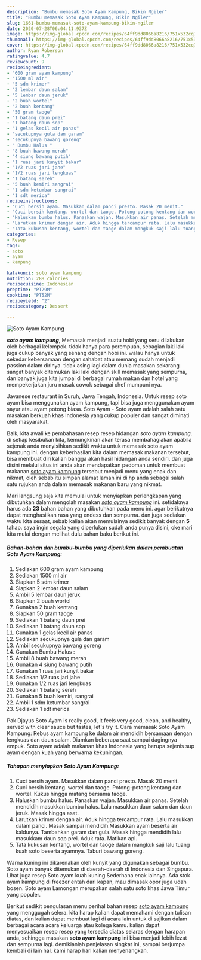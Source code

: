 ```yaml
---
description: "Bumbu memasak Soto Ayam Kampung, Bikin Ngiler"
title: "Bumbu memasak Soto Ayam Kampung, Bikin Ngiler"
slug: 1661-bumbu-memasak-soto-ayam-kampung-bikin-ngiler
date: 2020-07-28T06:04:11.937Z
image: https://img-global.cpcdn.com/recipes/64ff9dd8066a8216/751x532cq70/soto-ayam-kampung-foto-resep-utama.jpg
thumbnail: https://img-global.cpcdn.com/recipes/64ff9dd8066a8216/751x532cq70/soto-ayam-kampung-foto-resep-utama.jpg
cover: https://img-global.cpcdn.com/recipes/64ff9dd8066a8216/751x532cq70/soto-ayam-kampung-foto-resep-utama.jpg
author: Ryan Roberson
ratingvalue: 4.7
reviewcount: 9
recipeingredient:
- "600 gram ayam kampung"
- "1500 ml air"
- "5 sdm krimer"
- "2 lembar daun salam"
- "5 lembar daun jeruk"
- "2 buah wortel"
- "2 buah kentang"
- "50 gram taoge"
- "1 batang daun prei"
- "1 batang daun sop"
- "1 gelas kecil air panas"
- "secukupnya gula dan garam"
- "secukupnya bawang goreng"
- " Bumbu Halus "
- "8 buah bawang merah"
- "4 siung bawang putih"
- "1 ruas jari kunyit bakar"
- "1/2 ruas jari jahe"
- "1/2 ruas jari lengkuas"
- "1 batang sereh"
- "5 buah kemiri sangrai"
- "1 sdm ketumbar sangrai"
- "1 sdt merica"
recipeinstructions:
- "Cuci bersih ayam. Masukkan dalam panci presto. Masak 20 menit."
- "Cuci bersih kentang. wortel dan taoge. Potong-potong kentang dan wortel. Kukus hingga matang bersama taoge."
- "Haluskan bumbu halus. Panaskan wajan. Masukkan air panas. Setelah mendidih masukkan bumbu halus. Lalu masukkan daun salam dan daun jeruk. Masak hingga asat."
- "Larutkan krimer dengan air. Aduk hingga tercampur rata. Lalu masukkan dalam panci. Masak sampai mendidih.Masukkan ayam beserta air kaldunya. Tambahkan garam dan gula. Masak hingga mendidih lalu masukkam daun sop prei. Aduk rata. Matikan api."
- "Tata kukusan kentang, wortel dan taoge dalam mangkuk saji lalu tuang kuah soto beserta ayamnya. Taburi bawang goreng."
categories:
- Resep
tags:
- soto
- ayam
- kampung

katakunci: soto ayam kampung 
nutrition: 288 calories
recipecuisine: Indonesian
preptime: "PT29M"
cooktime: "PT52M"
recipeyield: "2"
recipecategory: Dessert

---
```



![Soto Ayam Kampung](https://img-global.cpcdn.com/recipes/64ff9dd8066a8216/751x532cq70/soto-ayam-kampung-foto-resep-utama.jpg)

<b><i>soto ayam kampung</i></b>, Memasak menjadi suatu hobi yang seru dilakukan oleh berbagai kelompok. tidak hanya para perempuan, sebagian laki laki juga cukup banyak yang senang dengan hobi ini. walau hanya untuk sekedar kebersamaan dengan sahabat atau memang sudah menjadi passion dalam dirinya. tidak asing lagi dalam dunia masakan sekarang sangat banyak ditemukan laki laki dengan skill memasak yang sempurna, dan banyak juga kita jumpai di berbagai rumah makan dan hotel yang mempekerjakan juru masak cowok sebagai chef mumpuni nya.

Javanese restaurant in Suruh, Jawa Tengah, Indonesia. Untuk resep soto ayam bisa menggunakan ayam kampung, tapi bisa juga menggunakan ayam sayur atau ayam potong biasa. Soto Ayam - Soto ayam adalah salah satu masakan berkuah khas Indonesia yang cukup populer dan sangat diminati oleh masyarakat.

Baik, kita awali ke pembahasan resep resep hidangan <i>soto ayam kampung</i>. di setiap kesibukan kita, kemungkinan akan terasa membahagiakan apabila sejenak anda menyisihkan sedikit waktu untuk memasak soto ayam kampung ini. dengan keberhasilan kita dalam memasak makanan tersebut, bisa membuat diri kalian bangga akan hasil hidangan anda sendiri. dan juga disini melalui situs ini anda akan mendapatkan pedoman untuk membuat makanan <u>soto ayam kampung</u> tersebut menjadi menu yang enak dan nikmat, oleh sebab itu simpan alamat laman ini di hp anda sebagai salah satu rujukan anda dalam memasak makanan baru yang nikmat.


Mari langsung saja kita memulai untuk menyiapkan perlengkapan yang dibutuhkan dalam mengolah masakan <u><i>soto ayam kampung</i></u> ini. setidaknya harus ada <b>23</b> bahan bahan yang dibutuhkan pada menu ini. agar berikutnya dapat menghasilkan rasa yang endess dan sempurna. dan juga sediakan waktu kita sesaat, sebab kalian akan memulainya sedikit banyak dengan <b>5</b> tahap. saya ingin segala yang diperlukan sudah anda punya disini, oke mari kita mulai dengan melihat dulu bahan baku berikut ini.

<!--inarticleads1-->

##### Bahan-bahan dan bumbu-bumbu yang diperlukan dalam pembuatan Soto Ayam Kampung:

1. Sediakan 600 gram ayam kampung
1. Sediakan 1500 ml air
1. Siapkan 5 sdm krimer
1. Siapkan 2 lembar daun salam
1. Ambil 5 lembar daun jeruk
1. Siapkan 2 buah wortel
1. Gunakan 2 buah kentang
1. Siapkan 50 gram taoge
1. Sediakan 1 batang daun prei
1. Sediakan 1 batang daun sop
1. Gunakan 1 gelas kecil air panas
1. Sediakan secukupnya gula dan garam
1. Ambil secukupnya bawang goreng
1. Gunakan  Bumbu Halus :
1. Ambil 8 buah bawang merah
1. Gunakan 4 siung bawang putih
1. Gunakan 1 ruas jari kunyit bakar
1. Sediakan 1/2 ruas jari jahe
1. Gunakan 1/2 ruas jari lengkuas
1. Sediakan 1 batang sereh
1. Gunakan 5 buah kemiri, sangrai
1. Ambil 1 sdm ketumbar sangrai
1. Sediakan 1 sdt merica


Pak Djayus Soto Ayam is really good, it feels very good, clean, and healthy, served with clear sauce but tastes, let&#39;s try it. Cara memasak Soto Ayam Kampung: Rebus ayam kampung ke dalam air mendidih bersamaan dengan lengkuas dan daun salam. Diamkan beberapa saat sampai dagingnya empuk. Soto ayam adalah makanan khas Indonesia yang berupa sejenis sup ayam dengan kuah yang berwarna kekuningan. 

<!--inarticleads2-->

##### Tahapan menyiapkan Soto Ayam Kampung:

1. Cuci bersih ayam. Masukkan dalam panci presto. Masak 20 menit.
1. Cuci bersih kentang. wortel dan taoge. Potong-potong kentang dan wortel. Kukus hingga matang bersama taoge.
1. Haluskan bumbu halus. Panaskan wajan. Masukkan air panas. Setelah mendidih masukkan bumbu halus. Lalu masukkan daun salam dan daun jeruk. Masak hingga asat.
1. Larutkan krimer dengan air. Aduk hingga tercampur rata. Lalu masukkan dalam panci. Masak sampai mendidih.Masukkan ayam beserta air kaldunya. Tambahkan garam dan gula. Masak hingga mendidih lalu masukkam daun sop prei. Aduk rata. Matikan api.
1. Tata kukusan kentang, wortel dan taoge dalam mangkuk saji lalu tuang kuah soto beserta ayamnya. Taburi bawang goreng.


Warna kuning ini dikarenakan oleh kunyit yang digunakan sebagai bumbu. Soto ayam banyak ditemukan di daerah-daerah di Indonesia dan Singapura. Lihat juga resep Soto ayam kuah kuning Sederhana enak lainnya. Ada stok ayam kampung di freezer entah dari kapan, mau dimasak opor juga udah bosen. Soto ayam Lamongan merupakan salah satu soto khas Jawa Timur yang populer. 

Berikut sedikit pengulasan menu perihal bahan resep <u>soto ayam kampung</u> yang menggugah selera. kita harap kalian dapat memahami dengan tulisan diatas, dan kalian dapat membuat lagi di acara lain untuk di sajikan dalam berbagai acara acara keluarga atau kolega kamu. kalian dapat menyesuaikan resep resep yang tersedia diatas selaras dengan harapan anda, sehingga masakan <b>soto ayam kampung</b> ini bisa menjadi lebih lezat dan sempurna lagi. demikianlah penjelasan singkat ini, sampai berjumpa kembali di lain hal. kami harap hari kalian menyenangkan.
